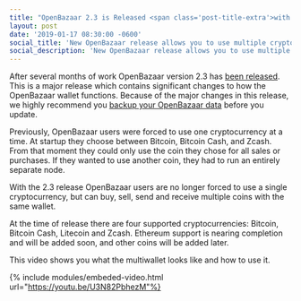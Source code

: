 ```yaml
---
title: "OpenBazaar 2.3 is Released <span class='post-title-extra'>with New Multiwallet Feature</span>"
layout: post
date: '2019-01-17 08:30:00 -0600'
social_title: 'New OpenBazaar release allows you to use multiple cryptocurrencies'
social_description: 'New OpenBazaar release allows you to use multiple cryptocurrencies in peer-to-peer marketplace'
---
```


After several months of work OpenBazaar version 2.3 has [been released](https://github.com/OpenBazaar/openbazaar-desktop/releases). This is a major release which contains significant changes to how the OpenBazaar wallet functions. Because of the major changes in this release, we highly recommend you [backup your OpenBazaar data](https://openbazaar.zendesk.com/hc/en-us/articles/115002761312-How-do-I-backup-my-store-) before you update.

Previously, OpenBazaar users were forced to use one cryptocurrency at a time. At startup they choose between Bitcoin, Bitcoin Cash, and Zcash. From that moment they could only use the coin they chose for all sales or purchases. If they wanted to use another coin, they had to run an entirely separate node.

With the 2.3 release OpenBazaar users are no longer forced to use a single cryptocurrency, but can buy, sell, send and receive multiple coins with the same wallet.

At the time of release there are four supported cryptocurrencies: Bitcoin, Bitcoin Cash, Litecoin and Zcash. Ethereum support is nearing completion and will be added soon, and other coins will be added later.

This video shows you what the multiwallet looks like and how to use it.

{% include modules/embeded-video.html url="https://youtu.be/U3N82PbhezM"%}




